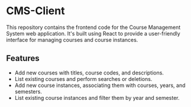 # CMS-Client

This repository contains the frontend code for the Course Management System web application. It's built using React to provide a user-friendly interface for managing courses and course instances.

## Features

- Add new courses with titles, course codes, and descriptions.
- List existing courses and perform searches or deletions.
- Add new course instances, associating them with courses, years, and semesters.
- List existing course instances and filter them by year and semester.
